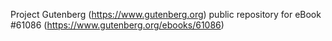 Project Gutenberg (https://www.gutenberg.org) public repository for eBook #61086 (https://www.gutenberg.org/ebooks/61086)
